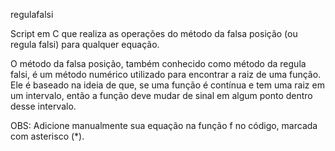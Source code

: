 regulafalsi

Script em C que realiza as operações do método da falsa posição (ou regula falsi) para qualquer equação.

O método da falsa posição, também conhecido como método da regula falsi, é um método numérico utilizado para encontrar a raiz de uma função. Ele é baseado na ideia de que, se uma função é contínua e tem uma raiz em um intervalo, então a função deve mudar de sinal em algum ponto dentro desse intervalo.

OBS: Adicione manualmente sua equação na função f no código, marcada com asterisco (*).
